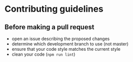 # Contributing guidelines

## Before making a pull request
- open an issue describing the proposed changes
- determine which development branch to use (not master)
- ensure that your code style matches the current style
- clean your code (`npm run lint`)
